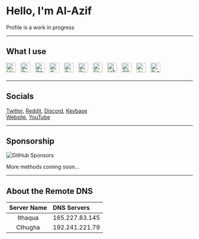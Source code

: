 # Hello, I'm Al-Azif

Profile is a work in progress

---

## What I use

<img align="left" alt="Visual Studio Code" width="26px" src="https://cdn.jsdelivr.net/gh/devicons/devicon/icons/vscode/vscode-original.svg" style="padding-right:10px;" />
<img align="left" alt="Docker" width="26px" src="https://cdn.jsdelivr.net/gh/devicons/devicon/icons/docker/docker-original.svg" style="padding-right:10px;" />
<img align="left" alt="Git" width="26px" src="https://cdn.jsdelivr.net/gh/devicons/devicon/icons/git/git-original.svg" style="padding-right:10px;" />
<img align="left" alt="C" width="26px" src="https://cdn.jsdelivr.net/gh/devicons/devicon/icons/c/c-original.svg" style="padding-right:10px;" />
<img align="left" alt="C++" width="26px" src="https://cdn.jsdelivr.net/gh/devicons/devicon/icons/cplusplus/cplusplus-original.svg" style="padding-right:10px;" />
<img align="left" alt="Dart" width="26px" src="https://cdn.jsdelivr.net/gh/devicons/devicon/icons/dart/dart-original.svg" style="padding-right:10px;" />
<img align="left" alt="Flutter" width="26px" src="https://cdn.jsdelivr.net/gh/devicons/devicon/icons/flutter/flutter-original.svg" style="padding-right:10px;" />
<img align="left" alt="HTML5" width="26px" src="https://cdn.jsdelivr.net/gh/devicons/devicon/icons/html5/html5-original.svg" style="padding-right:10px;" />
<img align="left" alt="CSS3" width="26px" src="https://cdn.jsdelivr.net/gh/devicons/devicon/icons/css3/css3-original.svg" style="padding-right:10px;" />
<img align="left" alt="JavaScript" width="26px" src="https://cdn.jsdelivr.net/gh/devicons/devicon/icons/javascript/javascript-original.svg" style="padding-right:10px;" />
<img align="left" alt="Python" width="26px" src="https://cdn.jsdelivr.net/gh/devicons/devicon/icons/python/python-original.svg" style="padding-right:10px;" />

<br />
<br />

---

## Socials

[Twitter](https://twitter.com/_AlAzif), [Reddit](https://www.reddit.com/u/_alazif), [Discord](https://discordapp.com/users/394169676902694914), [Keybase](https://keybase.io/alazif)<br />
[Website](), [YouTube](https://www.youtube.com/@_alazif)

---

## Sponsorship

<img align="center" alt="GitHub Sponsors" src="https://img.shields.io/static/v1?label=Sponsor&message=%E2%9D%A4&logo=GitHub&color=%23fe8e86" href="https://github.com/sponsors/Al-Azif" />

More methods coming soon...

---

## About the Remote DNS

| Server Name |   DNS Servers   |
|:-----------:|:----------------|
|   Ithaqua   | 165.227.83.145  |
|   Cthugha   | 192.241.221.79  |
